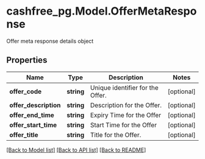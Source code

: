 # cashfree_pg.Model.OfferMetaResponse
Offer meta response details object

## Properties

Name | Type | Description | Notes
------------ | ------------- | ------------- | -------------
**offer_code** | **string** | Unique identifier for the Offer. | [optional] 
**offer_description** | **string** | Description for the Offer. | [optional] 
**offer_end_time** | **string** | Expiry Time for the Offer | [optional] 
**offer_start_time** | **string** | Start Time for the Offer | [optional] 
**offer_title** | **string** | Title for the Offer. | [optional] 

[[Back to Model list]](../README.md#documentation-for-models) [[Back to API list]](../README.md#documentation-for-api-endpoints) [[Back to README]](../README.md)

